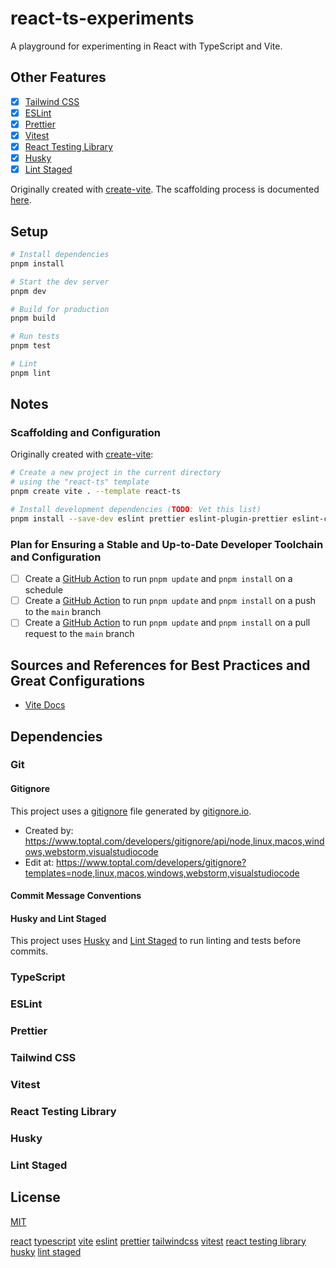 # react-ts-experiments

A playground for experimenting in React with TypeScript and Vite.

## Other Features

- [x] [Tailwind CSS](https://tailwindcss.com/)
- [x] [ESLint](https://eslint.org/)
- [x] [Prettier](https://prettier.io/)
- [x] [Vitest](https://vitest.dev/)
- [x] [React Testing Library](https://testing-library.com/docs/react-testing-library/intro/)
- [x] [Husky](https://typicode.github.io/husky/#/)
- [x] [Lint Staged](https://github.com/okonet/lint-staged)

Originally created with [create-vite](https://github.com/vitejs/vite/tree/main/packages/create-vite#create-vite-). The scaffolding process is documented [here](#scaffolding-and-configuration).

## Setup

```bash
# Install dependencies
pnpm install

# Start the dev server
pnpm dev

# Build for production
pnpm build

# Run tests
pnpm test

# Lint
pnpm lint
```

## Notes

### Scaffolding and Configuration

Originally created with [create-vite](https://github.com/vitejs/vite/tree/main/packages/create-vite#create-vite-):

```bash
# Create a new project in the current directory 
# using the "react-ts" template
pnpm create vite . --template react-ts

# Install development dependencies (TODO: Vet this list)
pnpm install --save-dev eslint prettier eslint-plugin-prettier eslint-config-prettier eslint-plugin-react eslint-plugin-react-hooks @typescript-eslint/eslint-plugin @typescript-eslint/parser
```

### Plan for Ensuring a Stable and Up-to-Date Developer Toolchain and Configuration

- [ ] Create a [GitHub Action](https://docs.github.com/en/actions) to run `pnpm update` and `pnpm install` on a schedule
- [ ] Create a [GitHub Action](https://docs.github.com/en/actions) to run `pnpm update` and `pnpm install` on a push to the `main` branch
- [ ] Create a [GitHub Action](https://docs.github.com/en/actions) to run `pnpm update` and `pnpm install` on a pull request to the `main` branch

## Sources and References for Best Practices and Great Configurations

- [Vite Docs](https://vitejs.dev/guide/)

## Dependencies

<!-- TODO: Vet the above dependency list -->

### Git

#### Gitignore

This project uses a [gitignore](./.gitignore) file generated by [gitignore.io](https://www.toptal.com/developers/gitignore).

- Created by: <https://www.toptal.com/developers/gitignore/api/node,linux,macos,windows,webstorm,visualstudiocode>
- Edit at: <https://www.toptal.com/developers/gitignore?templates=node,linux,macos,windows,webstorm,visualstudiocode>

#### Commit Message Conventions

#### Husky and Lint Staged

This project uses [Husky](https://typicode.github.io/husky/#/) and [Lint Staged](https://github.com/okonet/lint-staged) to run linting and tests before commits.

### TypeScript

### ESLint

### Prettier

### Tailwind CSS

### Vitest

### React Testing Library

### Husky

### Lint Staged

## License

[MIT](./LICENSE)

<!-- Links -->
[react](https://react.dev/)
[typescript](https://www.typescriptlang.org/)
[vite](https://vitejs.dev/)
[eslint](https://eslint.org/)
[prettier](https://prettier.io/)
[tailwindcss](https://tailwindcss.com/)
[vitest](https://vitest.dev/)
[react testing library](https://testing-library.com/docs/react-testing-library/intro/)
[husky](https://typicode.github.io/husky/#/)
[lint staged](https://github.com/okonet/lint-staged)

